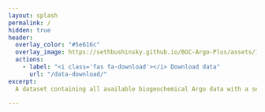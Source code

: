 ```yaml
---
layout: splash
permalink: /
hidden: true
header:
  overlay_color: "#5e616c"
  overlay_image: https://sethbushinsky.github.io/BGC-Argo-Plus/assets/images/_Map_all_bgc_floats_no_legend.png
  actions:
    - label: "<i class='fas fa-download'></i> Download data"
      url: "/data-download/"
excerpt:
  A dataset containing all available biogeochemical Argo data with a secondary quality control applied. Data available as individual float files or in monthly 1x1 gridded options. 
 
---
```

